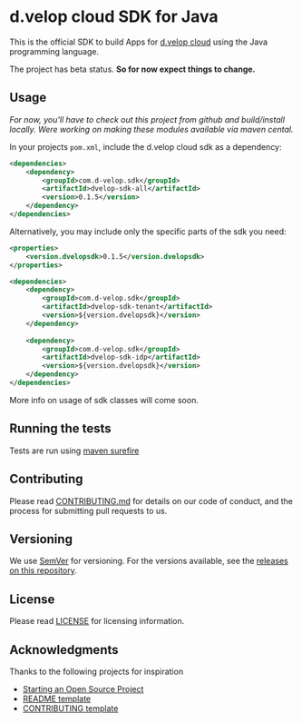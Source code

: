 # d.velop cloud SDK for Java

This is the official SDK to build Apps for [d.velop cloud](https://www.d-velop.de/cloud/) using 
the Java programming language.

The project has beta status. **So for now expect things to change.** 

## Usage

*For now, you'll have to check out this project from github and build/install locally. Were working on making these modules available via maven cental.*

In your projects `pom.xml`, include the d.velop cloud sdk as a dependency:

```xml
<dependencies>
    <dependency>
        <groupId>com.d-velop.sdk</groupId>
        <artifactId>dvelop-sdk-all</artifactId>
        <version>0.1.5</version>
    </dependency>
</dependencies>
```

Alternatively, you may include only the specific parts of the sdk you need:

```xml
<properties>
    <version.dvelopsdk>0.1.5</version.dvelopsdk>
</properties>

<dependencies>
    <dependency>
        <groupId>com.d-velop.sdk</groupId>
        <artifactId>dvelop-sdk-tenant</artifactId>
        <version>${version.dvelopsdk}</version>
    </dependency>
    
    <dependency>
        <groupId>com.d-velop.sdk</groupId>
        <artifactId>dvelop-sdk-idp</artifactId>
        <version>${version.dvelopsdk}</version>
    </dependency>
</dependencies>
```

More info on usage of sdk classes will come soon.

## Running the tests

Tests are run using [maven surefire](https://maven.apache.org) 

## Contributing

Please read [CONTRIBUTING.md](CONTRIBUTING.md) for details on our code of conduct,
and the process for submitting pull requests to us.

## Versioning

We use [SemVer](http://semver.org/) for versioning. For the versions available, see 
the [releases on this repository](https://github.com/d-velop/dvelop-sdk-java/releases). 

## License

Please read [LICENSE](LICENSE) for licensing information.

## Acknowledgments

Thanks to the following projects for inspiration

* [Starting an Open Source Project](https://opensource.guide/starting-a-project/)
* [README template](https://gist.github.com/PurpleBooth/109311bb0361f32d87a2)
* [CONTRIBUTING template](https://github.com/nayafia/contributing-template/blob/master/CONTRIBUTING-template.md)